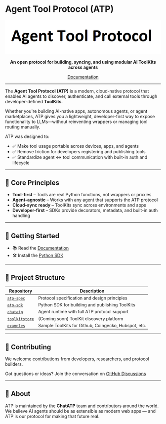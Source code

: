 # Agent Tool Protocol (ATP)

<p align="center">
  <img src="assets/atp.png" alt="ATP Logo" />
</p>

<p align="center">
  <strong>An open protocol for building, syncing, and using modular AI ToolKits across agents</strong>
</p>

<p align="center">
  <a href="https://agent-tool-protocol.io">Documentation</a>
</p>

---

The **Agent Tool Protocol (ATP)** is a modern, cloud-native protocol that enables AI agents to discover, authenticate, and call external tools through developer-defined **ToolKits**.

Whether you're building AI-native apps, autonomous agents, or agent marketplaces, ATP gives you a lightweight, developer-first way to expose functionality to LLMs—without reinventing wrappers or managing tool routing manually.

ATP was designed to:

- ✅ Make tool usage portable across devices, apps, and agents  
- ✅ Remove friction for developers registering and publishing tools  
- ✅ Standardize agent ↔ tool communication with built-in auth and lifecycle  

---

## 🧠 Core Principles

- **Tool-first** – Tools are real Python functions, not wrappers or proxies  
- **Agent-agnostic** – Works with any agent that supports the ATP protocol  
- **Cloud-sync ready** – ToolKits sync across environments and apps  
- **Developer-first** – SDKs provide decorators, metadata, and built-in auth handling  

---

## 🚀 Getting Started

- 📚 Read the [Documentation](https://agent-tool-protocol.io)
- 🛠 Install the [Python SDK](https://github.com/agent-tool-protocol/python-sdk)

---

## 📁 Project Structure

| Repository | Description |
|------------|-------------|
| [`atp-spec`](https://github.com/agent-tool-protocol/spec) | Protocol specification and design principles |
| [`atp-sdk`](https://github.com/agent-tool-protocol/atp-sdk) | Python SDK for building and publishing ToolKits |
| [`chatatp`](https://github.com/chatatp/chatatp) | Agent runtime with full ATP protocol support |
| [`toolkitstore`](https://github.com/Chat-ATP/toolkitstore) | (Coming soon) ToolKit discovery platform |
| [`examples`](https://github.com/agent-tool-protocol/examples) | Sample ToolKits for Github, Coingecko, Hubspot, etc. |

---

## 🤝 Contributing

We welcome contributions from developers, researchers, and protocol builders.  

Got questions or ideas? Join the conversation on [GitHub Discussions](https://github.com/agent-tool-protocol/discussions)

---

## 🧬 About

ATP is maintained by the **ChatATP** team and contributors around the world.  
We believe AI agents should be as extensible as modern web apps — and ATP is our protocol for making that future real.
